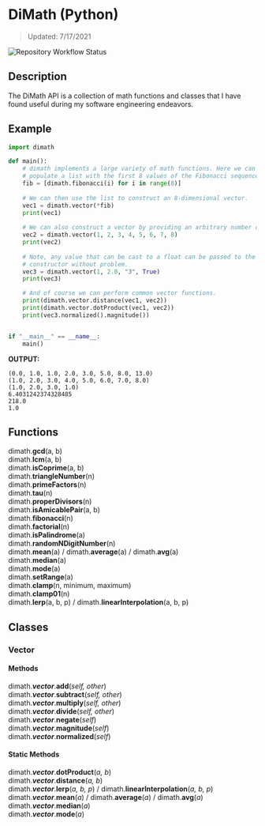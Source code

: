 # DiMath (Python)
> Updated: 7/17/2021

![Repository Workflow Status](https://github.com/AntonioDiMaggio/dimaggio-python/actions/workflows/python-package.yml/badge.svg)

## Description
The DiMath API is a collection of math functions and classes that I have found useful during my software engineering endeavors.

## Example
```python
import dimath

def main():
    # dimath implements a large variety of math functions. Here we can use dimath to
    # populate a list with the first 8 values of the Fibonacci sequence.
    fib = [dimath.fibonacci(i) for i in range(8)]
    
    # We can then use the list to construct an 8-dimensional vector.
    vec1 = dimath.vector(*fib)
    print(vec1)
    
    # We can also construct a vector by providing an arbitrary number of parameters.
    vec2 = dimath.vector(1, 2, 3, 4, 5, 6, 7, 8)
    print(vec2)
    
    # Note, any value that can be cast to a float can be passed to the vector
    # constructor without problem.
    vec3 = dimath.vector(1, 2.0, "3", True)
    print(vec3)

    # And of course we can perform common vector functions.
    print(dimath.vector.distance(vec1, vec2))
    print(dimath.vector.dotProduct(vec1, vec2))
    print(vec3.normalized().magnitude())


if "__main__" == __name__:
    main()
```
**OUTPUT:**
```
(0.0, 1.0, 1.0, 2.0, 3.0, 5.0, 8.0, 13.0)
(1.0, 2.0, 3.0, 4.0, 5.0, 6.0, 7.0, 8.0)
(1.0, 2.0, 3.0, 1.0)
6.4031242374328485
218.0
1.0
```

## Functions
dimath.**gcd**(a, b)\
dimath.**lcm**(a, b)\
dimath.**isCoprime**(a, b)\
dimath.**triangleNumber**(n)\
dimath.**primeFactors**(n)\
dimath.**tau**(n)\
dimath.**properDivisors**(n)\
dimath.**isAmicablePair**(a, b)\
dimath.**fibonacci**(n)\
dimath.**factorial**(n)\
dimath.**isPalindrome**(a)\
dimath.**randomNDigitNumber**(n)\
dimath.**mean**(a) / dimath.**average**(a) / dimath.**avg**(a)\
dimath.**median**(a)\
dimath.**mode**(a)\
dimath.**setRange**(a)\
dimath.**clamp**(n, minimum, maximum)\
dimath.**clamp01**(n)\
dimath.**lerp**(a, b, p) / dimath.**linearInterpolation**(a, b, p)

## Classes
### Vector
#### Methods
dimath.**_vector_**.**add**(_self, other_)\
dimath.**_vector_**.**subtract**(_self, other_)\
dimath.**_vector_**.**multiply**(_self, other_)\
dimath.**_vector_**.**divide**(_self, other_)\
dimath.**_vector_**.**negate**(_self_)\
dimath.**_vector_**.**magnitude**(_self_)\
dimath.**_vector_**.**normalized**(_self_)

#### Static Methods
dimath.**_vector_**.**dotProduct**(_a, b_)\
dimath.**_vector_**.**distance**(_a, b_)\
dimath.**_vector_**.**lerp**(_a, b, p_) / dimath.**linearInterpolation**(_a, b, p_)\
dimath.**_vector_**.**mean**(_a_) / dimath.**average**(_a_) / dimath.**avg**(_a_)\
dimath.**_vector_**.**median**(_a_)\
dimath.**_vector_**.**mode**(_a_)